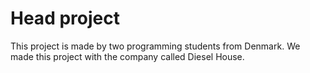 # Head project

This project is made by two programming students from Denmark. We made this project with the company called Diesel House.
